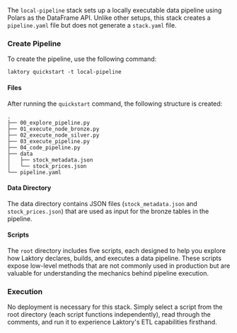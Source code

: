 The `local-pipeline` stack sets up a locally executable data pipeline using Polars as the DataFrame API. Unlike other 
setups, this stack creates a `pipeline.yaml` file but does not generate a `stack.yaml` file.

### Create Pipeline
To create the pipeline, use the following command:
```commandline
laktory quickstart -t local-pipeline
```

#### Files
After running the `quickstart` command, the following structure is created:

```terminal
.
├── 00_explore_pipeline.py
├── 01_execute_node_bronze.py
├── 02_execute_node_silver.py
├── 03_execute_pipeline.py
├── 04_code_pipeline.py
├── data
│   ├── stock_metadata.json
│   └── stock_prices.json
└── pipeline.yaml

```

#### Data Directory
The data directory contains JSON files (`stock_metadata.json` and `stock_prices.json`) that are used as input for the
bronze tables in the pipeline.

#### Scripts
The `root` directory includes five scripts, each designed to help you explore how Laktory declares, builds, and executes
a data pipeline. These scripts expose low-level methods that are not commonly used in production but are valuable for
understanding the mechanics behind pipeline execution.

### Execution
No deployment is necessary for this stack. Simply select a script from the root directory (each script functions 
independently), read through the comments, and run it to experience Laktory's ETL capabilities firsthand.
